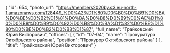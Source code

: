 {
    "id": 654,
    "photo_url": "https://members2020by.s3.eu-north-1.amazonaws.com/128449_%D0%A2%D1%80%D0%B0%D0%B9%D0%BA%D0%BE%D0%B2%D1%81%D0%BA%D0%B8%D0%B9%D0%AE%D1%80%D0%B8%D0%B9%D0%92%D0%B8%D0%BA%D1%82%D0%BE%D1%80%D0%BE%D0%B2%D0%B8%D1%87",
    "full_name": "Трайковский Юрий Викторович",
    "offices": [
        {
            "id": "07-04",
            "name": "Прокуратура Октябрьского района",
            "position": "Прокурор Октябрьского района"
        }
    ],
    "title": "Трайковский Юрий Викторович"
}